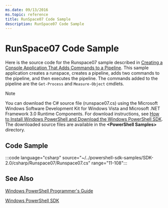 ```yaml
---
ms.date: 09/13/2016
ms.topic: reference
title: RunSpace07 Code Sample
description: RunSpace07 Code Sample
---
```

# RunSpace07 Code Sample

Here is the source code for the Runspace07 sample described in
[Creating a Console Application That Adds Commands to a Pipeline](https://msdn.microsoft.com/01eb7808-e97b-4905-80be-9e2fa38c262e).
This sample application creates a runspace, creates a pipeline, adds two commands to the pipeline,
and then executes the pipeline. The commands added to the pipeline are the `Get-Process` and
`Measure-Object` cmdlets.

> [!NOTE]
> You can download the C# source file (runspace07.cs) using the Microsoft Windows Software
> Development Kit for Windows Vista and Microsoft .NET Framework 3.0 Runtime Components. For
> download instructions, see
> [How to Install Windows PowerShell and Download the Windows PowerShell SDK](/powershell/scripting/developer/installing-the-windows-powershell-sdk).
> The downloaded source files are available in the **\<PowerShell Samples>** directory.

## Code Sample

:::code language="csharp" source="~/../powershell-sdk-samples/SDK-2.0/csharp/Runspace07/Runspace07.cs" range="11-108":::

## See Also

[Windows PowerShell Programmer's Guide](./windows-powershell-programmer-s-guide.md)

[Windows PowerShell SDK](../windows-powershell-reference.md)
